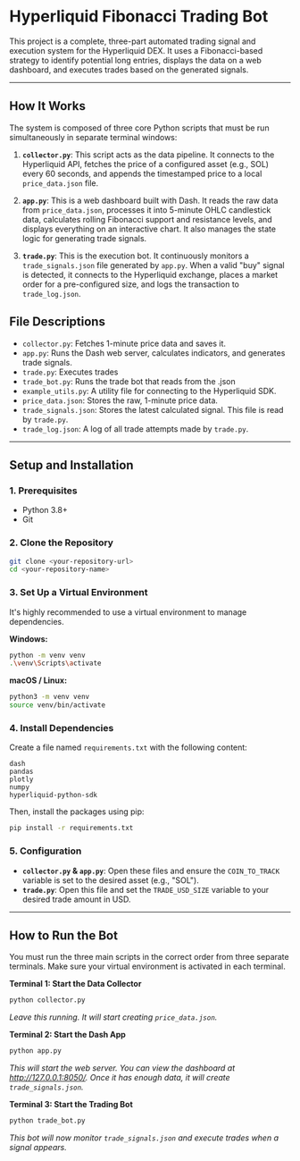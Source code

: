 # Hyperliquid Fibonacci Trading Bot

This project is a complete, three-part automated trading signal and execution system for the Hyperliquid DEX. It uses a Fibonacci-based strategy to identify potential long entries, displays the data on a web dashboard, and executes trades based on the generated signals.

***

## How It Works

The system is composed of three core Python scripts that must be run simultaneously in separate terminal windows:

1.  **`collector.py`**: This script acts as the data pipeline. It connects to the Hyperliquid API, fetches the price of a configured asset (e.g., SOL) every 60 seconds, and appends the timestamped price to a local `price_data.json` file.

2.  **`app.py`**: This is a web dashboard built with Dash. It reads the raw data from `price_data.json`, processes it into 5-minute OHLC candlestick data, calculates rolling Fibonacci support and resistance levels, and displays everything on an interactive chart. It also manages the state logic for generating trade signals.

3.  **`trade.py`**: This is the execution bot. It continuously monitors a `trade_signals.json` file generated by `app.py`. When a valid "buy" signal is detected, it connects to the Hyperliquid exchange, places a market order for a pre-configured size, and logs the transaction to `trade_log.json`.

## File Descriptions

-   `collector.py`: Fetches 1-minute price data and saves it.
-   `app.py`: Runs the Dash web server, calculates indicators, and generates trade signals.
-   `trade.py`: Executes trades
-   `trade_bot.py`: Runs the trade bot that reads from the .json
-   `example_utils.py`: A utility file for connecting to the Hyperliquid SDK.
-   `price_data.json`: Stores the raw, 1-minute price data.
-   `trade_signals.json`: Stores the latest calculated signal. This file is read by `trade.py`.
-   `trade_log.json`: A log of all trade attempts made by `trade.py`.

***

## Setup and Installation

### 1. Prerequisites
- Python 3.8+
- Git

### 2. Clone the Repository
```bash
git clone <your-repository-url>
cd <your-repository-name>
```

### 3. Set Up a Virtual Environment
It's highly recommended to use a virtual environment to manage dependencies.

**Windows:**
```bash
python -m venv venv
.\venv\Scripts\activate
```

**macOS / Linux:**
```bash
python3 -m venv venv
source venv/bin/activate
```

### 4. Install Dependencies
Create a file named `requirements.txt` with the following content:

```
dash
pandas
plotly
numpy
hyperliquid-python-sdk
```

Then, install the packages using pip:
```bash
pip install -r requirements.txt
```

### 5. Configuration
-   **`collector.py` & `app.py`**: Open these files and ensure the `COIN_TO_TRACK` variable is set to the desired asset (e.g., "SOL").
-   **`trade.py`**: Open this file and set the `TRADE_USD_SIZE` variable to your desired trade amount in USD.

***

## How to Run the Bot

You must run the three main scripts in the correct order from three separate terminals. Make sure your virtual environment is activated in each terminal.

**Terminal 1: Start the Data Collector**
```bash
python collector.py
```
*Leave this running. It will start creating `price_data.json`.*

**Terminal 2: Start the Dash App**
```bash
python app.py
```
*This will start the web server. You can view the dashboard at http://127.0.0.1:8050/. Once it has enough data, it will create `trade_signals.json`.*

**Terminal 3: Start the Trading Bot**
```bash
python trade_bot.py
```
*This bot will now monitor `trade_signals.json` and execute trades when a signal appears.*
